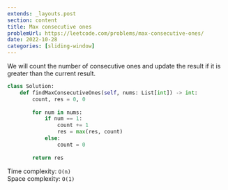 ```yaml
---
extends: _layouts.post
section: content
title: Max consecutive ones
problemUrl: https://leetcode.com/problems/max-consecutive-ones/
date: 2022-10-28
categories: [sliding-window]
---
```


We will count the number of consecutive ones and update the result if it is greater than the current result.

```python
class Solution:
    def findMaxConsecutiveOnes(self, nums: List[int]) -> int:
        count, res = 0, 0
        
        for num in nums:
            if num == 1:
                count += 1
                res = max(res, count)
            else:
                count = 0
        
        return res
```

Time complexity: `O(n)` <br/>
Space complexity: `O(1)`